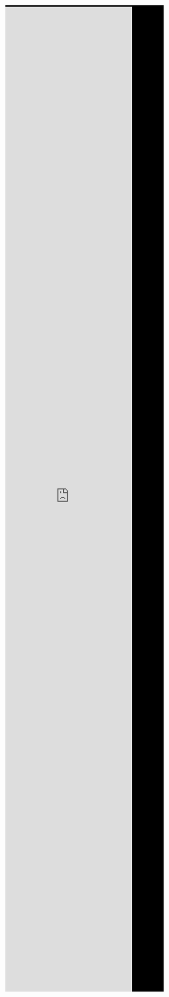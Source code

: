 <div>
  <div style="padding-top:1%;background-color: black;">
  
   <iframe width="80%" height="80%" src="https://forms.office.com/e/B3rakqG4PZ?embed=true" frameborder="0" marginwidth="0" marginheight="0" style="border: none; max-width:100%; max-height:100vh" allowfullscreen webkitallowfullscreen mozallowfullscreen msallowfullscreen> </iframe>
 </div>
</div>
